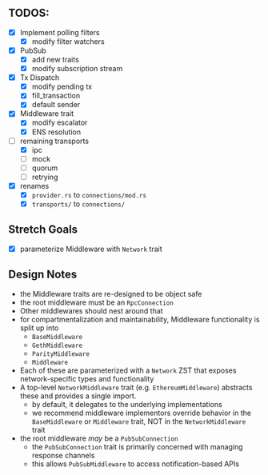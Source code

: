 ## TODOS:

- [x] Implement polling filters
  - [x] modify filter watchers
- [x] PubSub
  - [x] add new traits
  - [x] modify subscription stream
- [x] Tx Dispatch
  - [x] modify pending tx
  - [x] fill_transaction
  - [x] default sender
- [x] Middleware trait
  - [x] modify escalator
  - [x] ENS resolution
- [ ] remaining transports
  - [x] ipc
  - [ ] mock
  - [ ] quorum
  - [ ] retrying
- [x] renames
  - [x] `provider.rs` to `connections/mod.rs`
  - [x] `transports/` to `connections/`

## Stretch Goals

- [x] parameterize Middleware with `Network` trait

## Design Notes

- the Middleware traits are re-designed to be object safe
- the root middleware must be an `RpcConnection`
- Other middlewares should nest around that
- for compartmentalization and maintainability, Middleware functionality is
  split up into
  - `BaseMiddleware`
  - `GethMiddleware`
  - `ParityMiddleware`
  - `Middleware`
- Each of these are parameterized with a `Network` ZST that exposes
  network-specific types and functionality
- A top-level `NetworkMiddleware` trait (e.g. `EthereumMiddleware`) abstracts
  these and provides a single import.
  - by default, it delegates to the underlying implementations
  - we recommend middleware implementors override behavior in the
    `BaseMiddleware` or `Middleware` trait, NOT in the `NetworkMiddleware` trait
- the root middleware _may_ be a `PubSubConnection`
  - the `PubSubConnection` trait is primarily concerned with managing response
    channels
  - this allows `PubSubMiddleware` to access notification-based APIs
